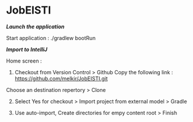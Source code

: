 # JobEISTI

___Launch the application___

Start application : ./gradlew bootRun

___Import to IntelliJ___

Home screen :


1) Checkout from Version Control > Github
Copy the following link : https://github.com/melkir/JobEISTI.git

Choose an destination repertory > Clone

2) Select Yes for checkout > Import project from external model > Gradle

3) Use auto-import, Create directories for empy content root > Finish

